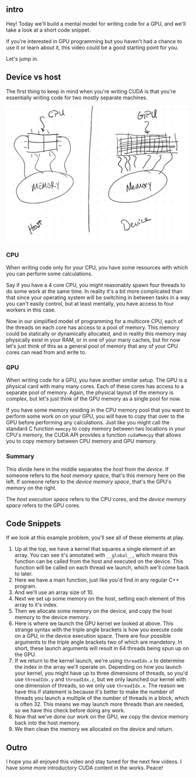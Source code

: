 ## intro

Hey! Today we'll build a mental model for writing code for a GPU, and we'll take a look at a short code snippet.

If you're interested in GPU programming but you haven't had a chance to use it or learn about it, this video could be a good starting point for you.

Let's jump in.

## Device vs host

The first thing to keep in mind when you're writing CUDA is that you're essentially writing code for two mostly separate machines.

![host vs device depiction](./host-device.png)

### CPU

When writing code only for your CPU, you have some resources with which you can perform some calculations.

Say if you have a 4 core CPU, you might reasonably spawn four threads to do some work at the same time.
In reality it's a bit more complicated than that since your operating system will be switching in between tasks in a way you can't easily control, but at least mentally, you have access to four workers in this case.

Now in our simplified model of programming for a multicore CPU, each of the threads on each core has access to a pool of memory.
This memory could be statically or dynamically allocated, and in reality this memory may physically exist in your RAM, or in one of your many caches, but for now let's just think of this as a general pool of memory that any of your CPU cores can read from and write to.

### GPU

When writing code for a GPU, you have another similar setup.
The GPU is a physical card with many many cores.
Each of these cores has access to a separate pool of memory.
Again, the physical layout of the memory is complex, but let's just think of the GPU memory as a single pool for now.

If you have some memory residing in the CPU memory pool that you want to perform some work on on your GPU, you will have to copy that over to the GPU before performing any calculations.
Just like you might call the standard C function `memcpy` to copy memory between two locations in your CPU's memory, the CUDA API provides a function `cudaMemcpy` that allows you to copy memory between CPU memory and GPU memory.

### Summary

This divide here in the middle separates the _host_ from the _device_.
If someone refers to the _host memory space_, that's this memory here on the left.
If someone refers to the _device memory space_, that's the GPU's memory on the right.

The _host execution space_ refers to the CPU cores, and the _device memory space_ refers to the GPU cores.

## Code Snippets

If we look at this example problem, you'll see all of these elements at play.

1. Up at the top, we have a kernel that squares a single element of an array. You can see it's annotated with `__global__`, which means this function can be called from the host and executed on the device. This function will be called on each thread we launch, which we'll come back to later.
1. Here we have a main function, just like you'd find in any regular C++ program.
1. And we'll use an array size of 10.
1. Next we set up some memory on the host, setting each element of this array to it's index.
1. Then we allocate some memory on the device, and copy the host memory to the device memory.
1. Here is where we launch the GPU kernel we looked at above. This strange syntax with the triple angle brackets is how you execute code on a GPU, in the device execution space. There are four possible arguments to the triple angle brackets two of which are mandetory. In short, these launch arguments will result in 64 threads being spun up on the GPU.
1. If we return to the kernel launch, we're using `threadIdx.x` to determine the index in the array we'll operate on. Depending on how you launch your kernel, you might have up to three dimensions of threads, so you'd use `threadIdx.y` and `threadIdx.z`, but we only launched our kernel with one dimension of threads, so we only use `threadIdx.x`. The reason we have this if statement is because it's better to make the number of threads you launch a multiple of the number of threads in a block, which is often 32. This means we may launch more threads than are needed, so we have this check before doing any work.
1. Now that we've done our work on the GPU, we copy the device memory back into the host memory.
1. We then clean the memory we allocated on the device and return.


## Outro

I hope you all enjoyed this video and stay tuned for the next few videos.
I have some more introductory CUDA content in the works.
Peace!
